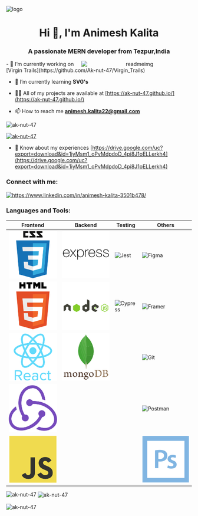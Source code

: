 ![logo](https://github.com/Ak-nut-47/Ak-nut-47/assets/104593018/56138561-f042-4a4f-9ae1-5599c1a6a02f)

<h1 align="center">Hi 👋, I'm Animesh Kalita</h1>
<h3 align="center">A passionate MERN developer from Tezpur,India</h3>

<p align="center">
  <img src="https://media.licdn.com/dms/image/D4E12AQGWZAOnLDRaQw/article-cover_image-shrink_600_2000/0/1656679844338?e=2147483647&v=beta&t=LXuiCyZghSphTvRRmE7VHke8tY9dUz1o6NTErlbbItQ" alt="readmeimg" width="300" align="right">
</p>
- 🔭 I’m currently working on [Virgin Trails](https://github.com/Ak-nut-47/Virgin_Trails)

- 🌱 I’m currently learning **SVG's**

- 👨‍💻 All of my projects are available at [https://ak-nut-47.github.io/](https://ak-nut-47.github.io/)

- 📫 How to reach me **animesh.kalita22@gmail.com**
<p align="left"> <img src="https://komarev.com/ghpvc/?username=ak-nut-47&label=Profile%20views&color=0e75b6&style=flat" alt="ak-nut-47" /> </p>

<p align="left"> <a href="https://github.com/ryo-ma/github-profile-trophy"><img src="https://github-profile-trophy.vercel.app/?username=ak-nut-47" alt="ak-nut-47" /></a> </p>



- 📄 Know about my experiences [https://drive.google.com/uc?export=download&id=1iyMsm1_oPvMdpdoD_4pi8J1oELLerkh4](https://drive.google.com/uc?export=download&id=1iyMsm1_oPvMdpdoD_4pi8J1oELLerkh4)

<h3 align="left">Connect with me:</h3>
<p align="left">
<a href="https://linkedin.com/in/https://www.linkedin.com/in/animesh-kalita-3501b478/" target="blank"><img align="center" src="https://raw.githubusercontent.com/rahuldkjain/github-profile-readme-generator/master/src/images/icons/Social/linked-in-alt.svg" alt="https://www.linkedin.com/in/animesh-kalita-3501b478/" height="30" width="40" /></a>
</p>


<h3 align="left">Languages and Tools:</h3>

| **Frontend**             | **Backend**             | **Testing**             | **Others**             |
| ----------------------- | ----------------------- | ----------------------- | ----------------------- |
| ![CSS3][css3]            | ![Express][express]     | ![Jest][jest]           | ![Figma][figma]         |
| ![HTML5][html5]          | ![Node.js][nodejs]      | ![Cypress][cypress]     | ![Framer][framer]       |
| ![React][react]          | ![MongoDB][mongodb]     |                         | ![Git][git]             |
| ![Redux][redux]          |                         |                         | ![Postman][postman]     |
| ![Javascript][javascript]|                         |                         | ![Photoshop][photoshop] |

[css3]: https://raw.githubusercontent.com/devicons/devicon/master/icons/css3/css3-original-wordmark.svg
[html5]: https://raw.githubusercontent.com/devicons/devicon/master/icons/html5/html5-original-wordmark.svg
[react]: https://raw.githubusercontent.com/devicons/devicon/master/icons/react/react-original-wordmark.svg
[redux]: https://raw.githubusercontent.com/devicons/devicon/master/icons/redux/redux-original.svg
[express]: https://raw.githubusercontent.com/devicons/devicon/master/icons/express/express-original-wordmark.svg
[nodejs]: https://raw.githubusercontent.com/devicons/devicon/master/icons/nodejs/nodejs-original-wordmark.svg
[mongodb]: https://raw.githubusercontent.com/devicons/devicon/master/icons/mongodb/mongodb-original-wordmark.svg
[jest]: https://www.vectorlogo.zone/logos/jestjsio/jestjsio-icon.svg
[figma]: https://www.vectorlogo.zone/logos/figma/figma-icon.svg
[framer]: https://www.vectorlogo.zone/logos/framer/framer-icon.svg
[git]: https://www.vectorlogo.zone/logos/git-scm/git-scm-icon.svg
[postman]: https://www.vectorlogo.zone/logos/getpostman/getpostman-icon.svg
[photoshop]: https://raw.githubusercontent.com/devicons/devicon/master/icons/photoshop/photoshop-line.svg
[cypress]: https://raw.githubusercontent.com/simple-icons/simple-icons/6e46ec1fc23b60c8fd0d2f2ff46db82e16dbd75f/icons/cypress.svg
[javascript]:https://raw.githubusercontent.com/devicons/devicon/master/icons/javascript/javascript-original.svg

<p><img align="left" src="https://github-readme-stats.vercel.app/api/top-langs?username=ak-nut-47&show_icons=true&locale=en&layout=compact" alt="ak-nut-47" /></p>

<p>&nbsp;<img align="center" src="https://github-readme-stats.vercel.app/api?username=ak-nut-47&show_icons=true&locale=en" alt="ak-nut-47" /></p>

<p><img align="center" src="https://github-readme-streak-stats.herokuapp.com/?user=ak-nut-47&" alt="ak-nut-47" /></p>
